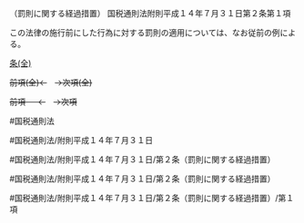 （罰則に関する経過措置）
国税通則法附則平成１４年７月３１日第２条第１項

この法律の施行前にした行為に対する罰則の適用については、なお従前の例による。

[条(全)](国税通則法＿＿＿＿附則平成１４年７月３１日第２条_.md)

~~前項(全)←~~　~~→次項(全)~~

~~前項 　 ←~~　~~→次項~~



#国税通則法

#国税通則法/附則平成１４年７月３１日

#国税通則法/附則平成１４年７月３１日/第２条（罰則に関する経過措置）

#国税通則法/附則平成１４年７月３１日/第２条（罰則に関する経過措置）

#国税通則法/附則平成１４年７月３１日/第２条（罰則に関する経過措置）/第１項

